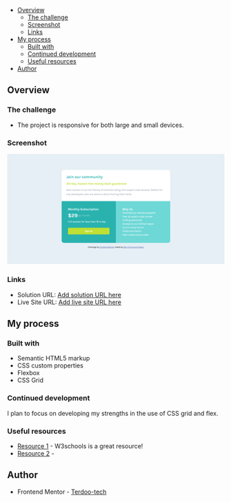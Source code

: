 
- [Overview](#overview)
  - [The challenge](#the-challenge)
  - [Screenshot](#screenshot)
  - [Links](#links)
- [My process](#my-process)
  - [Built with](#built-with)
  - [Continued development](#continued-development)
  - [Useful resources](#useful-resources)
- [Author](#author)



## Overview

### The challenge

- The project is responsive for both large and small devices.

### Screenshot

![](images/screenshot.png)


### Links

- Solution URL: [Add solution URL here]()
- Live Site URL: [Add live site URL here]()

## My process

### Built with

- Semantic HTML5 markup
- CSS custom properties
- Flexbox
- CSS Grid


### Continued development

I plan to focus on developing my strengths in the use of CSS grid and flex.

### Useful resources

- [Resource 1](https://www.w3schools.com/css/css_grid.asp) - W3schools is a great resource!
- [Resource 2](https://www.w3schools.com/css/css3_flexbox.asp) -

## Author

- Frontend Mentor - [Terdoo-tech](https://www.frontendmentor.io/profile/Terdoo-tech)
